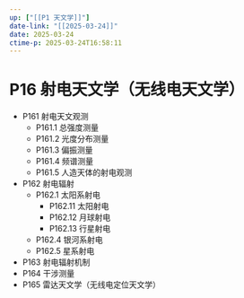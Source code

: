 ```yaml
---
up: ["[[P1 天文学]]"]
date-link: "[[2025-03-24]]"
date: 2025-03-24
ctime-p: 2025-03-24T16:58:11
---
```


# P16 射电天文学（无线电天文学）

- P161 射电天文观测
	- P161.1 总强度测量
	- P161.2 光度分布测量
	- P161.3 偏振测量
	- P161.4 频谱测量
	- P161.5 人造天体的射电观测
- P162 射电辐射
	- P162.1 太阳系射电
		- P162.11 太阳射电
		- P162.12 月球射电
		- P162.13 行星射电
	- P162.4 银河系射电
	- P162.5 星系射电
- P163 射电辐射机制
- P164 干涉测量
- P165 雷达天文学（无线电定位天文学）
